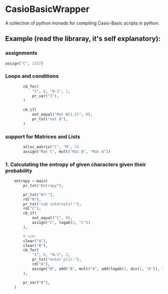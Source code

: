# CasioBasicWrapper

A collection of python monads for compiling Casio-Basic scripts in python.

## Example (read the libraray, it's self explanatory):
### assignments
```python
assign("C", 1337)
```
### Loops and conditions
```python
        cb_for(
            "I", 0, "N-1", 1,
            pr_var("I"),
        )
        
        cb_if(
            not_equal("Mat B[J,I]", 0),
            pr_txt("not 0"),
        )
```
### support for Matrices and Lists
```python
        alloc_matrix("C", "M", 1)
        assign("Mat C", mult("Mat B", "Mat A"))
```
### 1. Calculating the entropy of given characters given their probability
```python
    entropy = main(
        pr_txt("Entropy"),

        pr_txt("N?:"),
        rd("N"),
        pr_txt("sub intervals?:"),
        rd("C"),
        cb_if(
            not_equal("C", 0),
            assign("C", logab(2, "C"))
        ),

        # sum
        clear("A"),
        clear("B"),
        cb_for(
            "I", 0, "N-1", 1,
            pr_txt("enter p(i):"),
            rd("A"),
            assign("B", add("B", mult("A", add(logab(2, div(1, "A")), "C"))))
        ),

        pr_var("B"),
    )
```

